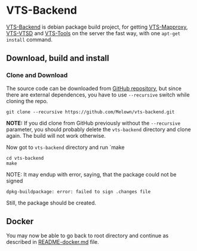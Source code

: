 # VTS-Backend

[VTS-Backend](https://github.com/melown/vts-backend) is debian package build
project, for getting [VTS-Mapproxy](https://github.com/melown/vts-mapproxy),
[VTS-VTSD](https://github.com/melown/vts-vtsd) and 
[VTS-Tools](https://github.com/melown/vts-tools) on the server the fast way,
with one `apt-get install` command.

## Download, build and install

### Clone and Download

The source code can be downloaded from
[GitHub repository](https://github.com/melown/vts-backend), but since there
are
external dependences, you have to use `--recursive` switch while cloning the
repo.


```
git clone --recursive https://github.com/Melown/vts-backend.git 
```

**NOTE:** If you did clone from GitHub previously without the `--recursive`
parameter, you should probably delete the `vts-backend` directory and clone
again. The build will not work otherwise.

Now got to `vts-backend` directory and run `make

```
cd vts-backend
make
```

NOTE: It may endup with error, saying, that the package could not be signed

```
dpkg-buildpackage: error: failed to sign .changes file
```

Still, the package should be created.

## Docker

You may now be able to go back to root directory and continue as described in
[README-docker.md](README-docker.md) file.

